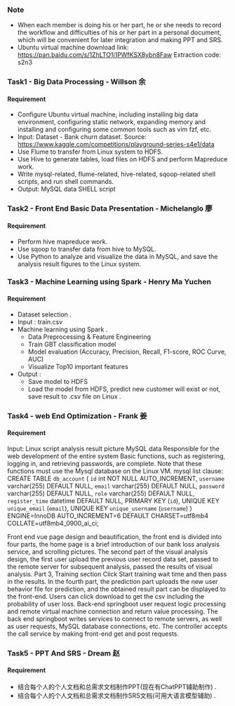 ### Note

+ When each member is doing his or her part, he or she needs to record the workflow and difficulties of his or her part in a personal document, which will be convenient for later integration and making PPT and SRS.
+ Ubuntu virtual machine download link: https://pan.baidu.com/s/1ZhLTO1j1PWfKSX8ybn8Faw Extraction code: s2n3


### Task1 - Big Data Processing - Willson 余

#### Requirement

+ Configure Ubuntu virtual machine, including installing big data environment, configuring static network, expanding memory and installing and configuring some common tools such as vim fzf, etc.
+ Input: Dataset - Bank churn dataset. Source: https://www.kaggle.com/competitions/playground-series-s4e1/data 
+ Use Flume to transfer from Linux system to HDFS. 
+ Use Hive to generate tables, load files on HDFS and perform Mapreduce work. 
+ Write mysql-related, flume-related, hive-related, sqoop-related shell scripts, and run shell commands.
+ Output: MySQL data SHELL script


### Task2 - Front End Basic Data Presentation - Michelanglo 廖

#### Requirement
+ Perform hive mapreduce work.
+ Use sqoop to transfer data from hive to MySQL. 
+ Use Python to analyze and visualize the data in MySQL, and save the analysis result figures to the Linux system.

### Task3 - Machine Learning using Spark - Henry Ma Yuchen

#### Requirement

+ Dataset selection . 
+ Input : train.csv
+ Machine learning using Spark .
  + Data Preprocessing & Feature Engineering
  + Train GBT classification model
  + Model evaluation (Accuracy, Precision, Recall, F1-score, ROC Curve, AUC)
  + Visualize Top10 important features 
+ Output :
  + Save model to HDFS
  + Load the model from HDFS, predict new customer will exist or not, save result to .csv file on Linux . 


### Task4 - web End Optimization - Frank 姜

#### Requirement

Input: Linux script analysis result picture MySQL data
Responsible for the web development of the entire system
Basic functions, such as registering, logging in, and retrieving passwords, are complete. Note that these functions must use the Mysql database on the Linux VM.
mysql list clause:
CREATE TABLE `db_account` (
`id` int NOT NULL AUTO_INCREMENT,
`username` varchar(255) DEFAULT NULL,
`email` varchar(255) DEFAULT NULL,
`password` varchar(255) DEFAULT NULL,
`role` varchar(255) DEFAULT NULL,
`register_time` datetime DEFAULT NULL,
PRIMARY KEY (`id`),
UNIQUE KEY `unique_email` (`email`),
UNIQUE KEY `unique_username` (`username`)
) ENGINE=InnoDB AUTO_INCREMENT=6 DEFAULT CHARSET=utf8mb4 COLLATE=utf8mb4_0900_ai_ci;

Front end vue page design and beautification, the front end is divided into four parts, the home page is a brief introduction of our bank loss analysis service, and scrolling pictures. The second part of the visual analysis design, the first user upload the previous user record data set, passed to the remote server for subsequent analysis, passed the results of visual analysis. Part 3, Training section Click Start training wait time and then pass in the results. In the fourth part, the prediction part uploads the new user behavior file for prediction, and the obtained result part can be displayed to the front-end. Users can click download to get the csv including the probability of user loss.
Back-end springboot user request logic processing and remote virtual machine connection and return value processing.
The back end springboot writes services to connect to remote servers, as well as user requests, MySQL database connections, etc. The controller accepts the call service by making front-end get and post requests.


### Task5 - PPT And SRS - Dream 赵

#### Requirement

+ 结合每个人的个人文档和总需求文档制作PPT(现在有ChatPPT辅助制作) . 
+ 结合每个人的个人文档和总需求文档制作SRS文档(可用大语言模型辅助) . 
